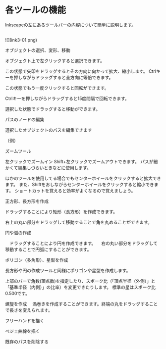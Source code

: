 # 各ツールの機能

Inkscapeの左にあるツールバーの内容について簡単に説明します。

<br>
![](ink3-01.png)

オブジェクトの選択、変形、移動

オブジェクト上で左クリックすると選択できます。


この状態で矢印をドラッグするとその方向に向かって拡大、縮小します。
Ctrlキーを押しながらドラッグすると全方向に等倍できます。

この状態でもう一度クリックすると回転ができます。

Ctrlキーを押しながらドラッグすると15度間隔で回転できます。

選択した状態でドラッグすると移動ができます。

パスのノードの編集


選択したオブジェクトのパスを編集できます

（例）




ズームツール

左クリックでズームイン
Shift+左クリックでズームアウトできます。
パスが細かくて編集しづらいときなどに使用します。

ほかのツールを使用してる場合でもセンターホイールをクリックすると拡大できます。
また、Shiftをおしながらセンターホイールをクリックすると縮小できます。
ショートカットを覚えると効率がよくなるので覚えましょう。














 正方形、長方形を作成

ドラッグすることにより矩形（長方形）を作成できます。

右上の丸い部分をドラッグして移動することで角を丸めることができます。





円や弧の作成


　ドラッグすることにより円を作成できます。
　右の丸い部分をドラッグして移動することで円弧にすることができます。



















ポリゴン（多角形）、星型を作成


長方形や円の作成ツールと同様にポリゴンや星型を作成します。

上部のバーで角数(頂点数)を指定したり、スポーク比（「頂点半径（外側）」と「基準半径（内側）」の比率）を変更できたりします。
標準の星はスポーク比0.500です。










螺旋を作成
　渦巻きを作成することができます。終端の丸をドラッグすることで長さを変えられます。


フリーハンドを描く



ベジェ曲線を描く


既存のパスを削除する

